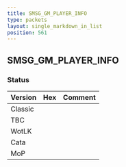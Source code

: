 ```yaml
---
title: SMSG_GM_PLAYER_INFO
type: packets
layout: single_markdown_in_list
position: 561
---
```


## SMSG_GM_PLAYER_INFO

### Status

Version    | Hex        | Comment
---------- | ---------- | ---------- 
Classic    |            |
TBC        |            |
WotLK      |            |
Cata       |            |
MoP        |            |